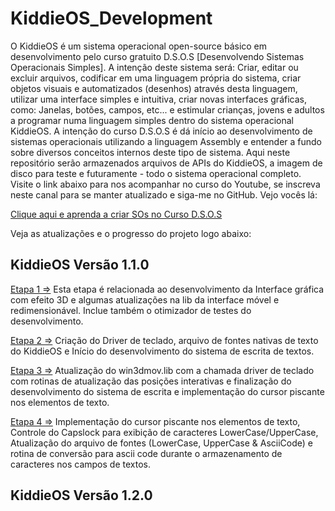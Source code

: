 # KiddieOS_Development
O KiddieOS é um sistema operacional open-source básico em desenvolvimento pelo curso gratuito D.S.O.S [Desenvolvendo Sistemas Operacionais Simples]. A intenção deste sistema será: Criar, editar ou excluir arquivos, codificar em uma linguagem própria do sistema, criar objetos visuais e automatizados (desenhos) através desta linguagem, utilizar uma interface simples e intuitiva, criar novas interfaces gráficas, como: Janelas, botões, campos, etc... e estimular crianças, jovens e adultos a programar numa linguagem simples dentro do sistema operacional KiddieOS. A intenção do curso D.S.O.S é dá início ao desenvolvimento de sistemas operacionais utilizando a linguagem Assembly e entender a fundo sobre diversos conceitos internos deste tipo de sistema. Aqui neste repositório serão armazenados arquivos de APIs do KiddieOS, a imagem de disco para teste e futuramente - todo o sistema operacional completo. Visite o link abaixo para nos acompanhar no curso do Youtube, se inscreva neste canal para se manter atualizado e siga-me no GitHub. Vejo vocês lá:

[Clique aqui e aprenda a criar SOs no Curso D.S.O.S](https://www.youtube.com/playlist?list=PLsoiO2Be-2z8BfsSkspJfDiuKeC9-LSca)

Veja as atualizações e o progresso do projeto logo abaixo:

## KiddieOS Versão 1.1.0
[Etapa 1 =>](https://github.com/FrancisBFTC/KiddieOS_Development)
 Esta etapa é relacionada ao desenvolvimento da Interface gráfica com efeito 3D e algumas atualizações na lib da interface móvel e redimensionável. Inclue também o otimizador de testes do desenvolvimento.

[Etapa 2 =>](https://github.com/FrancisBFTC/KiddieOS_Development/tree/Version_1-1-0_Step_2)
 Criação do Driver de teclado, arquivo de fontes nativas de texto do KiddieOS e Início do desenvolvimento do sistema de escrita de textos.
 
 [Etapa 3 =>](https://github.com/FrancisBFTC/KiddieOS_Development/tree/Version_1-1-0_Step_3)
 Atualização do win3dmov.lib com a chamada driver de teclado com rotinas de atualização das posições interativas e finalização do desenvolvimento 
 do sistema de escrita e implementação do cursor piscante nos elementos de texto. 

 [Etapa 4 =>](https://github.com/FrancisBFTC/KiddieOS_Development/tree/Version_1-1-0_Step_4)
  Implementação do cursor piscante nos elementos de texto, Controle do Capslock para exibição de caracteres LowerCase/UpperCase, Atualização do arquivo de fontes (LowerCase, UpperCase & AsciiCode) e rotina de conversão para ascii code durante o armazenamento de caracteres nos campos de textos.
 
## KiddieOS Versão 1.2.0
